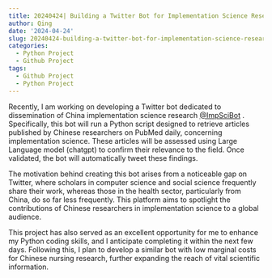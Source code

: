 ```yaml
---
title: 20240424| Building a Twitter Bot for Implementation Science Research
author: Qing
date: '2024-04-24'
slug: 20240424-building-a-twitter-bot-for-implementation-science-research
categories:
  - Python Project
  - Github Project
tags:
  - Github Project
  - Python Project
---
```




Recently, I am working on developing a Twitter bot dedicated to dissemination of China implementation science research [@ImpSciBot](https://twitter.com/ImpSciBot)
. Specifically, this bot will run a Python script designed to retrieve articles published by Chinese researchers on PubMed daily, concerning implementation science. These articles will be assessed using Large Language model (chatgpt) to confirm their relevance to the field. Once validated, the bot will automatically tweet these findings.

The motivation behind creating this bot arises from a noticeable gap on Twitter, where scholars in computer science and social science frequently share their work, whereas those in the health sector, particularly from China, do so far less frequently. This platform aims to spotlight the contributions of Chinese researchers in implementation science to a global audience.

This project has also served as an excellent opportunity for me to enhance my Python coding skills, and I anticipate completing it within the next few days. Following this, I plan to develop a similar bot with low marginal costs for Chinese nursing research, further expanding the reach of vital scientific information. 